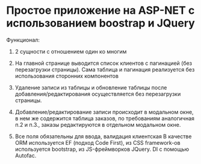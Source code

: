 
# Простое приложение на ASP-NET с использованием boostrap и JQuery

Функционал:
1. 2 сущности с отношением один ко многим

2. На главной странице выводится список клиентов с пагинацией (без перезагрузки
страницы). Сама таблица и пагинация реализуется без использования сторонних
компонентов

3. Удаление записи из таблицы и обновление таблицы после
добавления/редактирования осуществляется без перезагрузки страницы.

4. Добавление/редактирование записи происходит в модальном окне, в нем же
содержится таблица заказов, по требованиям аналогичная п.2 и п.3., заказы
редактируются в отдельном модальном окне.

5. Все поля обязательны для ввода, валидация клиентская
В качестве ORM используется EF (подход Code First), из CSS framework-ов используется bootstrap, из JS-фреймворков JQuery. DI с помощью Autofac.

